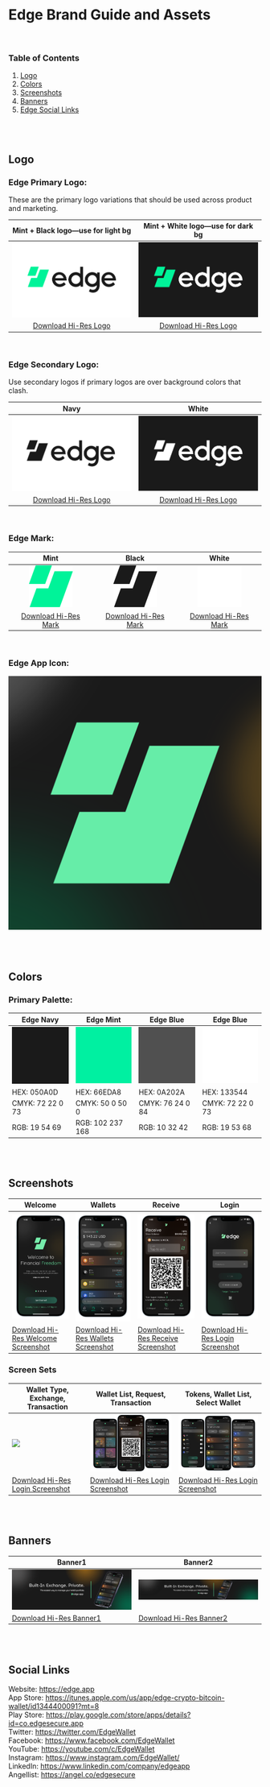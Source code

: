 # Edge Brand Guide and Assets

<br/>

### Table of Contents
1. [Logo](#logo)
2. [Colors](#colors)
3. [Screenshots](#screenshots)
4. [Banners](#banners)
5. [Edge Social Links](#edge-social-links)

<br/>
<br/>

## Logo

### Edge Primary Logo:
These are the primary logo variations that should be used across product and marketing. 

| Mint + Black logo—use for light bg | Mint + White logo—use for dark bg |
| :-------------: |:-------------:|
| ![Master Logo Mint and Navy](./Logo/Primary/previews/Edge_Primary_Logo_MintBlack.png) | ![Master Logo Mint and White](./Logo/Primary/previews/Edge_Primary_Logo_MintWhite.png) |
| [Download Hi-Res Logo](./Logo/Primary/Edge_Primary_Logo_MintBlack.png)| [Download Hi-Res Logo](./Logo/Primary/Edge_Primary_Logo_MintWhite.png)|

<br/>

### Edge Secondary Logo:
Use secondary logos if primary logos are over background colors that clash. 

| Navy | White |
| :-------------: |:-------------:|
| ![Secondary Logo Navy](./Logo/Secondary/previews/Edge_Secondary_Logo_Black.png) | ![Secondary Logo White](./Logo/Secondary/previews/Edge_Secondary_Logo_White.png) |
| [Download Hi-Res Logo](./Logo/Secondary/Edge_Secondary_Logo_Black.png)| [Download Hi-Res Logo](./Logo/Secondary/Edge_Secondary_Logo_White.png)|

<br/>

### Edge Mark:

| Mint | Black | White |
| :-------------: |:-------------:|:-------------:|
| ![Master Logo Mint](./Logo/Mark/Edge-Final-LogosUI4_Mark-Green.png) | ![Master Logo Black](./Logo/Mark/Edge-Final-Logo_Mark-Black.png) | ![Master Logo White](./Logo/Mark/Edge-Final-LogosUI4_Mark-White.png)
| [Download Hi-Res Mark](./Logo/Mark/Edge-Final-LogosUI4_Mark-Green.png)| [Download Hi-Res Mark](./Logo/Mark/Edge-Final-Logo_Mark-Black.png)| [Download Hi-Res Mark](./Logo/Mark/Edge-Final-LogosUI4_Mark-White.png)|

<br/>

### Edge App Icon:

![Edge App Icon](./Logo/App-Icon/Edge_app_icon.png)

<br/>
<br/>

## Colors

### Primary Palette:

| Edge Navy | Edge Mint | Edge Blue | Edge Blue |
|-----------|-----------|-----------|-----------|
| ![Edge Navy](./Colors/Primary/Edge_color_one.png) | ![Edge Mint](./Colors/Primary/Edge_color_two.png) | ![Edge Blue](./Colors/Primary/Edge_color_three.png) | ![Edge Fourth](./Colors/Primary/Edge_color_four.png) |
| HEX: 050A0D | HEX: 66EDA8 | HEX: 0A202A | HEX: 133544 |
| CMYK: 72 22 0 73 | CMYK: 50 0 50 0 | CMYK: 76 24 0 84 | CMYK: 72 22 0 73 |
| RGB: 19 54 69 | RGB: 102 237 168 | RGB: 10 32 42 | RGB: 19 53 68 |

<br/>
<br/>

## Screenshots

| Welcome | Wallets | Receive | Login |
|-------------|-------------|-------------|-------------|
| ![Welcome](./Screenshots/Edge_Welcome.png) | ![Wallets](./Screenshots/Edge_Wallets.png) | ![Receive](./Screenshots/Edge_Request.png)| ![Login](./Screenshots/Edge_Login.png)|
| [Download Hi-Res Welcome Screenshot](./Screenshots/Edge_Welcome.png) | [Download Hi-Res Wallets Screenshot](./Screenshots/Edge_Wallets.png) | [Download Hi-Res Receive Screenshot](./Screenshots/Edge_Request.png) | [Download Hi-Res Login Screenshot](./Screenshots/Edge_Login.png) |

### Screen Sets

| Wallet Type, Exchange, Transaction | Wallet List, Request, Transaction | Tokens, Wallet List, Select Wallet |
|-------------|-------------|-------------|
| <img src="./Screenshots/Edge_Screenshots_1.png" width="300"> | <img src="./Screenshots/Edge_Screenshots_2.png" width="300"> | <img src="./Screenshots/Edge_Screenshots_3.png" width="300">
| [Download Hi-Res Login Screenshot](./Screenshots/Edge_Screenshots_1.png) | [Download Hi-Res Login Screenshot](./Screenshots/Edge_Screenshots_2.png) | [Download Hi-Res Login Screenshot](./Screenshots/Edge_Screenshots_3.png)


<br/>
<br/>

## Banners

| Banner1 | Banner2 | 
|-------------|-------------|
| ![Banner 1](./Banners/Edge_banner_bg.png) | ![Banner 2](./Banners/Edge_banner_long.png) |
| [Download Hi-Res Banner1](./Banners/Edge_banner_bg.png) | [Download Hi-Res Banner2](./Banners/Edge_banner_long.png) | 

<br/>
<br/>

## Social Links
Website: https://edge.app<br/> 
App Store: https://itunes.apple.com/us/app/edge-crypto-bitcoin-wallet/id1344400091?mt=8<br/> 
Play Store: https://play.google.com/store/apps/details?id=co.edgesecure.app<br/> 
Twitter: https://twitter.com/EdgeWallet<br/>
Facebook: https://www.facebook.com/EdgeWallet<br/>
YouTube: https://youtube.com/c/EdgeWallet<br/>
Instagram: https://www.instagram.com/EdgeWallet/<br/>
LinkedIn: https://www.linkedin.com/company/edgeapp<br/>
Angellist: https://angel.co/edgesecure
